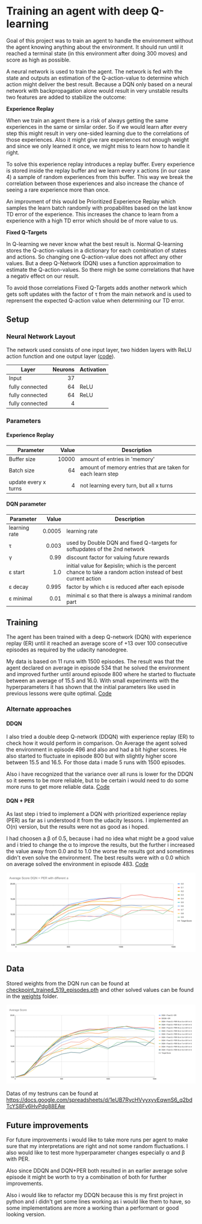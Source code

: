 # Training an agent with deep Q-learning

Goal of this project was to train an agent to handle the environment without the agent knowing anything about the environment. It should run until it reached a terminal state (in this environment after doing 300 moves) and score as high as possible.

A neural network is used to train the agent. The network is fed with the state and outputs an estimation of the Q-action-value to determine which action might deliver the best result.
Because a DQN only based on a neural network with backpropagation alone would result in very unstable results two features are added to stabilize the outcome:

**Experience Replay**

When we train an agent there is a risk of always getting the same experiences in the same or similar order. So if we would learn after every step this might result in very one-sided learning due to the correlations of those experiences. Also it might give rare experiences not enough weight and since we only learned it once, we might miss to learn how to handle it right.

To solve this experience replay introduces a replay buffer. Every experience is stored inside the replay buffer and we learn every x actions (in our case 4) a sample of random experiences from this buffer. This way we break the correlation between those experiences and also increase the chance of seeing a rare experience more than once.

An improvment of this would be Prioritized Experience Replay which samples the learn batch randomly with propabilites based on the last know TD error of the experience. This increases the chance to learn from a experience with a high TD error which should be of more value to us.

**Fixed Q-Targets**

In Q-learning we never know what the best result is. Normal Q-learning stores the Q-action-values in a dictionary for each combination of states and actions. So changing one Q-action-value does not affect any other values. But a deep Q-Network (DQN) uses a function approximation to estimate the Q-action-values. So there migh be some correlations that have a negativ effect on our result. 

To avoid those correlations Fixed Q-Targets adds another network which gets soft updates with the factor of &tau; from the main network and is used to reprensent the expected Q-action value when determining our TD error.

## Setup

### Neural Network Layout

The network used consists of one input layer, two hidden layers with ReLU action function and one output layer ([code](./model.py)).

| Layer  | Neurons  | Activation |
|--------|----:|------------|
| Input |  37  | &nbsp;       |
| fully connected |  64 | ReLU       |
| fully connected |  64 | ReLU       |
| fully connected |   4 | &nbsp;     |

### Parameters
#### Experience Replay
| Parameter     | Value | Description |
|---------------|-------:|---|
| Buffer size   | 10000 | amount of entries in 'memory'
| Batch size    |    64 | amount of memory entries that are taken for each learn step
| update every x turns | 4 | not learning every turn, but all x turns

#### DQN parameter
| Parameter | Value | Description |
|-----------|-------:| ---|
| learning rate | 0.0005 | learning rate
| &tau; | 0.003 | used by Double DQN and fixed Q-targets for softupdates of the 2nd network
| &gamma; | 0.99 | discount factor for valuing future rewards
| &epsilon; start | 1.0 | initial value for &epislin; which is the percent chance to take a random action instead of best current action
| &epsilon; decay | 0.995 | factor by which &epsilon; is reduced after each episode
| &epsilon; minimal | 0.01 | minimal &epsilon; so that there is always a minimal random part


## Training

The agent has been trained with a deep Q-network (DQN) with experience replay (ER) until it reached an average score of +13 over 100 consecutive episodes as required by the udacity nanodegree.

My data is based on 11 runs with 1500 episodes. The result was that the agent declared on average in episode 534 that he solved the environment and improved further until around episode 800 where he started to fluctuate between an average of 15.5 and 16.0. 
With small experiments with the hyperparameters it has shown that the initial parameters like used in previous lessons were quite optimal. [Code](./dqn_agent.py) 


### Alternate approaches
#### DDQN
I also tried a double deep Q-network (DDQN) with experience replay (ER) to check how it would perform in comparison. On Average the agent solved the environment in episode 496 and also and had a bit higher scores. He also started to fluctuate in episode 800 but with slightly higher score between 15.5 and 16.5. For those data i made 5 runs with 1500 episodes.

Also i have recognized that the variance over all runs is lower for the DDQN so it seems to be more reliable, but to be certain i would need to do some more runs to get more reliable data.  [Code](./ddqn_agent.py)

#### DQN + PER
As last step i tried to implement a DQN with prioritized experience replay (PER) as far as i understood it from the udacity lessons. I implemented an O(n) version, but the results were not as good as i hoped.

I had choosen a &beta; of 0.5, because i had no idea what might be a good value and i tried to change the &alpha; to improve the results, but the further i increased the value away from 0.0 and to 1.0 the worse the results got and sometimes didn't even solve the environment. The best results were with &alpha; 0.0 which on average solved the environment in episode 483. [Code](./dqn_per_agent.py) 

![](average_dqn_per.svg)

## Data
Stored weights from the DQN run can be found at [checkpoint_trained_519_episodes.pth](./weights/checkpoint_trained_519_episodes.pth) and other solved values can be found in the [weights](./weights) folder.

![](average_score.svg)

Datas of my testruns can be found at https://docs.google.com/spreadsheets/d/1eUB7RycHVyyxyvEqwnS6_q2bdTcYS8Fv6HvPdg88EAw

## Future improvements
For future improvements i would like to take more runs per agent to make sure that my interpretations are right and not some random fluctuations. I also would like to test more hyperparameter changes especially &alpha; and &beta; with PER.

Also since DDQN and DQN+PER both resulted in an earlier average solve episode it might be worth to try a combination of both for further improvements.

Also i would like to refactor my DDQN because this is my first project in python and i didn't get some lines working as i would like them to have, so some implementations are more a working than a performant or good looking version.
